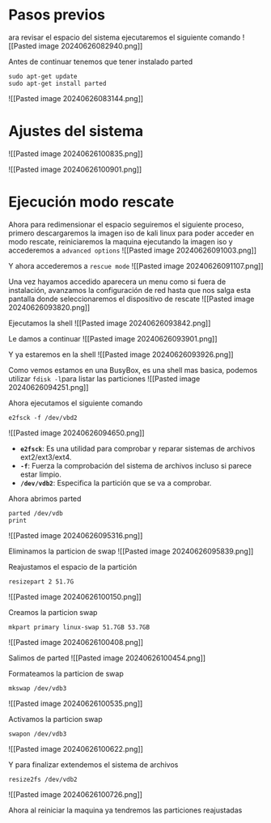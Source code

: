 # Pasos previos
ara revisar el espacio del sistema ejecutaremos el siguiente comando
![[Pasted image 20240626082940.png]]

Antes de continuar tenemos que tener instalado parted
```
sudo apt-get update
sudo apt-get install parted
```
![[Pasted image 20240626083144.png]]

# Ajustes del sistema
![[Pasted image 20240626100835.png]]

![[Pasted image 20240626100901.png]]

# Ejecución modo rescate
Ahora para redimensionar el espacio seguiremos el siguiente proceso, primero descargaremos la imagen iso de kali linux para poder acceder en modo rescate, reiniciaremos la maquina ejecutando la imagen iso y accederemos a `advanced options`
![[Pasted image 20240626091003.png]]

Y ahora accederemos a `rescue mode`
![[Pasted image 20240626091107.png]]


Una vez hayamos accedido aparecera un menu como si fuera de instalación, avanzamos la configuración de red hasta que nos salga esta pantalla donde seleccionaremos el dispositivo de rescate
![[Pasted image 20240626093820.png]]

Ejecutamos la shell
![[Pasted image 20240626093842.png]]

Le damos a continuar
![[Pasted image 20240626093901.png]]

Y ya estaremos en la shell
![[Pasted image 20240626093926.png]]

Como vemos estamos en una BusyBox, es una shell mas basica, podemos utilizar `fdisk -l`para listar las particiones
![[Pasted image 20240626094251.png]]

Ahora ejecutamos el siguiente comando
```
e2fsck -f /dev/vbd2
```
![[Pasted image 20240626094650.png]]

- **`e2fsck`**: Es una utilidad para comprobar y reparar sistemas de archivos ext2/ext3/ext4.
- **`-f`**: Fuerza la comprobación del sistema de archivos incluso si parece estar limpio.
- **`/dev/vdb2`**: Especifica la partición que se va a comprobar.


Ahora abrimos parted
```
parted /dev/vdb
print
```
![[Pasted image 20240626095316.png]]

Eliminamos la particion de swap
![[Pasted image 20240626095839.png]]

Reajustamos el espacio de la partición
```
resizepart 2 51.7G
```
![[Pasted image 20240626100150.png]]

Creamos la particion swap
```
mkpart primary linux-swap 51.7GB 53.7GB
```
![[Pasted image 20240626100408.png]]

Salimos de parted
![[Pasted image 20240626100454.png]]

Formateamos la particion de swap
```
mkswap /dev/vdb3
```
![[Pasted image 20240626100535.png]]

Activamos la particion swap
```
swapon /dev/vdb3
```
![[Pasted image 20240626100622.png]]

Y para finalizar extendemos el sistema de archivos
```
resize2fs /dev/vdb2
```
![[Pasted image 20240626100726.png]]

Ahora al reiniciar la maquina ya tendremos las particiones reajustadas




